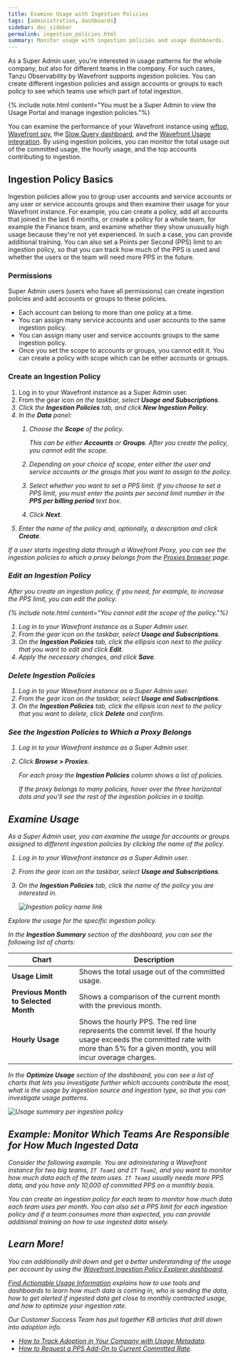 ```yaml
---
title: Examine Usage with Ingestion Policies
tags: [administration, dashboards]
sidebar: doc_sidebar
permalink: ingestion_policies.html
summary: Monitor usage with ingestion policies and usage dashboards.
---
```


As a Super Admin user, you're interested in usage patterns for the whole company, but also for different teams in the company. For such cases, Tanzu Observability by Wavefront supports ingestion policies. You can create different ingestion policies and assign accounts or groups to each policy to see which teams use which part of total ingestion.

{% include note.html content="You must be a Super Admin to view the Usage Portal and manage ingestion policies."%}

You can examine the performance of your Wavefront instance using [wftop, Wavefront spy](wavefront_monitoring_spy.html), the [Slow Query dashboard](monitoring_overview.html#find-slow-queries-and-improve-dashboard-response), and the [Wavefront Usage integration](wavefront_monitoring.html). By using ingestion policies, you can monitor the total usage out of the committed usage, the hourly usage, and the top accounts contributing to ingestion.


## Ingestion Policy Basics

Ingestion policies allow you to group user accounts and service accounts or any user or service accounts groups and then examine their usage for your Wavefront instance. For example, you can create a policy, add all accounts that joined in the last 6 months, or create a policy for a whole team, for example the Finance team, and examine whether they show unusually high usage because they're not yet experienced. In such a case, you can provide additional training. You can also set a Points per Second (PPS) limit to an ingestion policy, so that you can track how much of the PPS is used and whether the users or the team will need more PPS in the future.

### Permissions

Super Admin users (users who have all permissions) can create ingestion policies and add accounts or groups to these policies.

* Each account can belong to more than one policy at a time.
* You can assign many service accounts and user accounts to the same ingestion policy.
* You can assign many user and service accounts groups to the same ingestion policy.
* Once you set the scope to accounts or groups, you cannot edit it. You can create a policy with scope which can be either accounts or groups.


### Create an Ingestion Policy

1. Log in to your Wavefront instance as a Super Admin user.
2. From the gear icon <i class="fa fa-cog"/> on the taskbar, select **Usage and Subscriptions**.
3. Click the **Ingestion Policies** tab, and click **New Ingestion Policy**.
4. In the **Data** panel:
   1. Choose the **Scope** of the policy.
  
      This can be either **Accounts** or **Groups**. After you create the policy, you cannot edit the scope.
   2. Depending on your choice of scope, enter either the user and service accounts or the groups that you want to assign to the policy.
   3. Select whether you want to set a PPS limit. 
      If you choose to set a PPS limit, you must enter the points per second limit number in the **PPS per billing period** text box.
   4. Click **Next**.
5. Enter the name of the policy and, optionally, a description and click **Create**.

If a user starts ingesting data through a Wavefront Proxy, you can see the ingestion policies to which a proxy belongs from the [Proxies browser](#see-the-ingestion-policies-to-which-a-proxy-belongs) page.

### Edit an Ingestion Policy

After you create an ingestion policy, if you need, for example, to increase the PPS limit, you can edit the policy. 

{% include note.html content="You cannot edit the scope of the policy."%}

1. Log in to your Wavefront instance as a Super Admin user.
2. From the gear icon <i class="fa fa-cog"/> on the taskbar, select **Usage and Subscriptions**.
3. On the **Ingestion Policies** tab, click the ellipsis icon next to the policy that you want to edit and click **Edit**.
4. Apply the necessary changes, and click **Save**.


### Delete Ingestion Policies

1. Log in to your Wavefront instance as a Super Admin user.
2. From the gear icon <i class="fa fa-cog"/> on the taskbar, select **Usage and Subscriptions**.
3. On the **Ingestion Policies** tab, click the ellipsis icon next to the policy that you want to delete, click **Delete** and confirm.

### See the Ingestion Policies to Which a Proxy Belongs

1. Log in to your Wavefront instance as a Super Admin user.
2. Click **Browse > Proxies**.
   
   For each proxy the **Ingestion Policies** column shows a list of policies. 

   If the proxy belongs to many policies, hover over the three horizontal dots and you'll see the rest of the ingestion policies in a tooltip.


## Examine Usage

As a Super Admin user, you can examine the usage for accounts or groups assigned to different ingestion policies by clicking the name of the policy.

1. Log in to your Wavefront instance as a Super Admin user.
2. From the gear icon <i class="fa fa-cog"/> on the taskbar, select **Usage and Subscriptions**.
3. On the **Ingestion Policies** tab, click the name of the policy you are interested in.

   ![Ingestion policy name link](images/ingestion_policy_team.png)

Explore the usage for the specific ingestion policy.

In the **Ingestion Summary** section of the dashboard, you can see the following list of charts:

<table style="width: 100%;">
<tbody>
<thead>
<tr><th width="30%">Chart</th><th width="70%">Description</th></tr>
</thead>
<tr>
<td><strong>Usage Limit</strong></td>
<td>Shows the total usage out of the committed usage.</td></tr>
<tr>
<td><strong>Previous Month to Selected Month</strong></td>
<td>Shows a comparison of the current month with the previous month.</td>
</tr>
<tr>
<td><strong>Hourly Usage</strong></td>
<td>Shows the hourly PPS. The red line represents the commit level. If the hourly usage exceeds the committed rate with more than 5% for a given month, you will incur overage charges.</td>
</tr>
</tbody>
</table>


In the **Optimize Usage** section of the dashboard, you can see a list of charts that lets you investigate further which accounts contribute the most, what is the usage by ingestion source and ingestion type, so that you can investigate usage patterns.

 ![Usage summary per ingestion policy](images/usage_summary_per_policy.png)


## Example: Monitor Which Teams Are Responsible for How Much Ingested Data

Consider the following example. You are administering a Wavefront instance for two big teams, `IT Team1` and `IT Team2`, and you want to monitor how much data each of the team uses. `IT Team1` usually needs more PPS data, and you have only 10,000 of committed PPS on a monthly basis.

You can create an ingestion policy for each team to monitor how much data each team uses per month. You can also set a PPS limit for each ingestion policy and if a team consumes more than expected, you can provide additional training on how to use ingested data wisely. 

## Learn More!

You can additionally drill down and get a better understanding of the usage per account by using the [Wavefront Ingestion Policy Explorer dashboard](wavefront_monitoring.html).

[Find Actionable Usage Information](wavefront_usage_info.html) explains how to use tools and dashboards to learn how much data is coming in, who is sending the data, how to get alerted if ingested data get close to monthly contracted usage, and how to optimize your ingestion rate. 

Our Customer Success Team has put together KB articles that drill down into adoption info.

* [How to Track Adoption in Your Company with Usage Metadata](https://help.wavefront.com/hc/en-us/articles/360058526192-How-to-Track-Tanzu-Observability-Adoption-with-Usage-Metadata).
* [How to Request a PPS Add-On to Current Committed Rate](https://help.wavefront.com/hc/en-us/articles/4402939921044-How-to-request-a-PPS-add-on-to-current-committed-rate).
